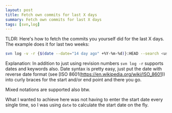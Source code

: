 ```yaml
---
layout: post
title: Fetch own commits for last X days
summary: Fetch own commits for last X days 
tags: [svn,log]
---
```


TLDR:
Here's how to fetch the commits you yourself did for the last X days. The example does it for last two weeks:

```bash
svn log -v -r {$(date --date="14 day ago" +%Y-%m-%d)}:HEAD --search <user-name>
```

Explanation:
In addition to just using revision numbers `svn log -r` supports dates and keywords also. Date syntax is pretty easy, just put the date with reverse date format (see [ISO 8601(https://en.wikipedia.org/wiki/ISO_8601)) into curly braces for the start and/or end point and there you go.

Mixed notations are supported also btw.

What I wanted to achieve here was not having to enter the start date every single time, so I was using `date` to calculate the start date on the fly.
